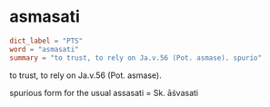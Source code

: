 # asmasati

``` toml
dict_label = "PTS"
word = "asmasati"
summary = "to trust, to rely on Ja.v.56 (Pot. asmase). spurio"
```

to trust, to rely on Ja.v.56 (Pot. asmase).

spurious form for the usual assasati = Sk. āśvasati

